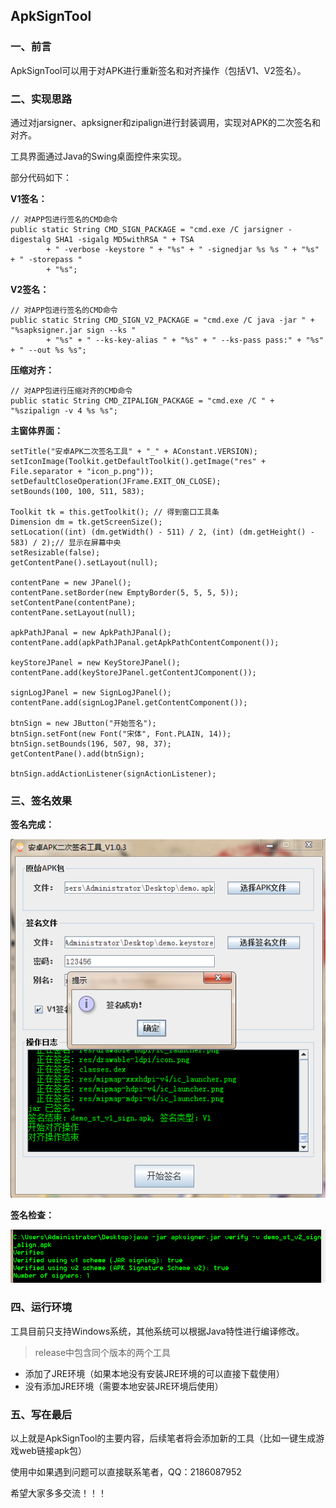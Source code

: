 ## ApkSignTool ##

### 一、前言 ###
ApkSignTool可以用于对APK进行重新签名和对齐操作（包括V1、V2签名）。

### 二、实现思路 ###

通过对jarsigner、apksigner和zipalign进行封装调用，实现对APK的二次签名和对齐。

工具界面通过Java的Swing桌面控件来实现。

部分代码如下：

**V1签名：**

	// 对APP包进行签名的CMD命令
	public static String CMD_SIGN_PACKAGE = "cmd.exe /C jarsigner -digestalg SHA1 -sigalg MD5withRSA " + TSA
			+ " -verbose -keystore " + "%s" + " -signedjar %s %s " + "%s" + " -storepass "
			+ "%s";
			
**V2签名：**

	// 对APP包进行签名的CMD命令
	public static String CMD_SIGN_V2_PACKAGE = "cmd.exe /C java -jar " + "%sapksigner.jar sign --ks "
			+ "%s" + " --ks-key-alias " + "%s" + " --ks-pass pass:" + "%s" + " --out %s %s";
			
**压缩对齐：**

	// 对APP包进行压缩对齐的CMD命令
	public static String CMD_ZIPALIGN_PACKAGE = "cmd.exe /C " + "%szipalign -v 4 %s %s";

**主窗体界面：**

    setTitle("安卓APK二次签名工具" + "_" + AConstant.VERSION);
    setIconImage(Toolkit.getDefaultToolkit().getImage("res" + File.separator + "icon_p.png"));
    setDefaultCloseOperation(JFrame.EXIT_ON_CLOSE);
    setBounds(100, 100, 511, 583);
    
    Toolkit tk = this.getToolkit(); // 得到窗口工具条
    Dimension dm = tk.getScreenSize();
    setLocation((int) (dm.getWidth() - 511) / 2, (int) (dm.getHeight() - 583) / 2);// 显示在屏幕中央
    setResizable(false);
    getContentPane().setLayout(null);
    
    contentPane = new JPanel();
    contentPane.setBorder(new EmptyBorder(5, 5, 5, 5));
    setContentPane(contentPane);
    contentPane.setLayout(null);
    
    apkPathJPanal = new ApkPathJPanal();
    contentPane.add(apkPathJPanal.getApkPathContentComponent());
    
    keyStoreJPanel = new KeyStoreJPanel();
    contentPane.add(keyStoreJPanel.getContentJComponent());
    
    signLogJPanel = new SignLogJPanel();
    contentPane.add(signLogJPanel.getContentComponent());
    
    btnSign = new JButton("开始签名");
    btnSign.setFont(new Font("宋体", Font.PLAIN, 14));
    btnSign.setBounds(196, 507, 98, 37);
    getContentPane().add(btnSign);
    
    btnSign.addActionListener(signActionListener);

### 三、签名效果 ###

**签名完成：**

![](sign_result.png)

**签名检查：**

![](sign_state.png)


### 四、运行环境 ###

工具目前只支持Windows系统，其他系统可以根据Java特性进行编译修改。

> release中包含同个版本的两个工具

- 添加了JRE环境（如果本地没有安装JRE环境的可以直接下载使用）
- 没有添加JRE环境（需要本地安装JRE环境后使用）

### 五、写在最后 ###

以上就是ApkSignTool的主要内容，后续笔者将会添加新的工具（比如一键生成游戏web链接apk包）

使用中如果遇到问题可以直接联系笔者，QQ：2186087952

希望大家多多交流！！！

